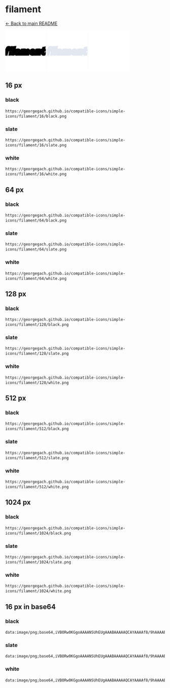 # filament

[← Back to main README](../../README.md)


<img src="./128/black.png" width="128" alt="filament black icon" />
<img src="./128/slate.png" width="128" alt="filament slate icon" />
<img src="./128/white.png" width="128" alt="filament white icon" />

## 16 px

### black
```
https://georgegach.github.io/compatible-icons/simple-icons/filament/16/black.png
```

### slate
```
https://georgegach.github.io/compatible-icons/simple-icons/filament/16/slate.png
```

### white
```
https://georgegach.github.io/compatible-icons/simple-icons/filament/16/white.png
```

## 64 px

### black
```
https://georgegach.github.io/compatible-icons/simple-icons/filament/64/black.png
```

### slate
```
https://georgegach.github.io/compatible-icons/simple-icons/filament/64/slate.png
```

### white
```
https://georgegach.github.io/compatible-icons/simple-icons/filament/64/white.png
```

## 128 px

### black
```
https://georgegach.github.io/compatible-icons/simple-icons/filament/128/black.png
```

### slate
```
https://georgegach.github.io/compatible-icons/simple-icons/filament/128/slate.png
```

### white
```
https://georgegach.github.io/compatible-icons/simple-icons/filament/128/white.png
```

## 512 px

### black
```
https://georgegach.github.io/compatible-icons/simple-icons/filament/512/black.png
```

### slate
```
https://georgegach.github.io/compatible-icons/simple-icons/filament/512/slate.png
```

### white
```
https://georgegach.github.io/compatible-icons/simple-icons/filament/512/white.png
```

## 1024 px

### black
```
https://georgegach.github.io/compatible-icons/simple-icons/filament/1024/black.png
```

### slate
```
https://georgegach.github.io/compatible-icons/simple-icons/filament/1024/slate.png
```

### white
```
https://georgegach.github.io/compatible-icons/simple-icons/filament/1024/white.png
```

## 16 px in base64

### black
```
data:image/png;base64,iVBORw0KGgoAAAANSUhEUgAAABAAAAAQCAYAAAAf8/9hAAAABmJLR0QA/wD/AP+gvaeTAAAAdUlEQVQ4je3PoQrCABSF4W9qERd9APEBzEbZ2+1J9jKDhZWZTAoDtYrgnOUG4wzCwn44nPRfzmViHOS44hSdDfQOKBJ0mKFHgjtuWGGJB0rsccEW73BSIdbRv6Zd4IxjXHtijdfX1A4NdrFmHqmwGfjuxF/5ANN0I9xlzCf9AAAAAElFTkSuQmCC
```

### slate
```
data:image/png;base64,iVBORw0KGgoAAAANSUhEUgAAABAAAAAQCAYAAAAf8/9hAAAABmJLR0QA/wD/AP+gvaeTAAAAoklEQVQ4je3QvwpBcQDF8e/5XYtcZTAYZZbZ6Cm8gMGzeClPoCwGVjf/o1sGKfd3LCYlJWXx2c85deDv95Rt8hFiYHO2qBr6zUZt/C6YHc49FXGobJcXNgEwINAJOKJYAZVtX0SYGHeDWBtamAgOQKrlNrdgZmg/rzwaX7LZl8CrKC1kUklXR9ctbkKPcCxEMofYAS6WEkyCmQa5+cFtf193B7ntQ4f3mdPIAAAAAElFTkSuQmCC
```

### white
```
data:image/png;base64,iVBORw0KGgoAAAANSUhEUgAAABAAAAAQCAYAAAAf8/9hAAAABmJLR0QA/wD/AP+gvaeTAAAAe0lEQVQ4je3PMQ4BARCF4W/RiC0dQNSiVorbOYnLSDQKKhWFoBWJ9TRbKGWjUOyfTF4zf2YeLX9AkmWSS5JDnYsvvXmSVZGkQgdBgRuuGKCPO9aY4YQxXrVTFkmCLSYNCpx7OGKPEg8M8fxYqrDDtP6mW88GowZHW37OG7JFMf0bmCsqAAAAAElFTkSuQmCC
```


